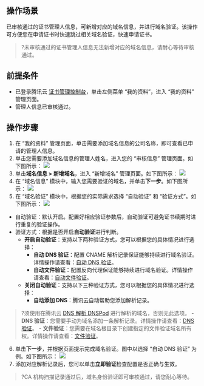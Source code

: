 ## 操作场景
已审核通过的证书管理人信息，可新增对应的域名信息，并进行域名验证。该操作可方便您在申请证书时快速跳过相关域名验证，快速申请证书。
>?未审核通过的证书管理人信息无法新增对应的域名信息，请耐心等待审核通过。


## 前提条件
- 已登录腾讯云 [证书管理控制台](https://console.cloud.tencent.com/certoverview)，单击左侧菜单 “我的资料”，进入 “我的资料” 管理页面。
- 管理人信息已审核通过。

## 操作步骤
1. 在 “我的资料” 管理页面，单击需要添加域名信息的公司名称，即可查看已申请的管理人信息。
2. 单击您需要添加域名信息的管理人姓名，进入您的 “审核信息” 管理页面。如下图所示：
![](https://main.qcloudimg.com/raw/896a6b82b2affae3b9540333f73b33a3.png)
3. 单击**域名信息 > 新增域名**，进入 “新增域名” 管理页面。如下图所示：
![](https://main.qcloudimg.com/raw/96bff23854fa29b95d544dc60656274a.png)
4. 在 “域名信息” 模块中，输入您需要验证的域名，并单击**下一步**。如下图所示：
![](https://main.qcloudimg.com/raw/292f378b7b081e7b5cdc1019fa2ecca0.png)
5.  在 “域名验证” 模块中，根据您的实际需求选择 “自动验证” 和 “验证方式”。如下图所示：
![](https://main.qcloudimg.com/raw/0e887a5a4f85f33043d944337c635106.png)
 - 自动验证：默认开启。配置好相应验证参数后，自动验证可避免证书续期时进行重复的验证操作。
 - 验证方式：根据是否开启**自动验证**进行判断。
     - **开启自动验证**：支持以下两种验证方式，您可以根据您的具体情况进行选择：
       - **自动 DNS 验证**：配置 CNAME 解析记录保证能够持续进行域名验证。详情操作请查看：[自动 DNS 验证](https://cloud.tencent.com/document/product/400/54502)。
       - **自动文件验证**：配置反向代理保证能够持续进行域名验证。详情操作请查看：[自动文件验证](https://cloud.tencent.com/document/product/400/54503)。
     - **关闭自动验证**：支持以下三种验证方式，您可以根据您的具体情况进行选择：
       - **自动添加 DNS**：腾讯云自动帮助您添加解析记录。
>?须使用在腾讯云 [DNS 解析 DNSPod](https://console.cloud.tencent.com/cns) 进行解析的域名，否则无此选项。
       - **DNS 验证**：您需要手动为域名添加一条解析记录。详情操作请查看：[DNS 验证](https://cloud.tencent.com/document/product/400/54500)。
       - **文件验证**：您需要在域名根目录下创建指定的文件验证域名所有权。详情操作请查看：[文件验证](https://cloud.tencent.com/document/product/400/54501)。
6. 单击**下一步**，并根据页面提示完成域名验证。图中以选择 “自动 DNS 验证” 为例。如下图所示：
![](https://main.qcloudimg.com/raw/760aeed669fa9830b120bc902504fab4.png)
7. 添加对应解析记录后，您可以单击**立即验证**检查配置是否正确与生效。
>?CA 机构扫描记录通过后，域名身份验证即可审核通过，请您耐心等待。


